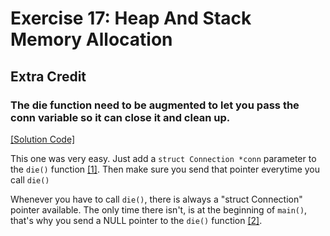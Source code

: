 # Exercise 17: Heap And Stack Memory Allocation

## Extra Credit
### The die function need to be augmented to let you pass the conn variable so it can close it and clean up.
[[Solution Code]](ex17_e1.c)

This one was very easy. Just add a `struct Connection *conn` parameter to the `die()` function [[1]](ex17_e1.c#L37). Then make sure you send that pointer everytime you call `die()`

Whenever you have to call `die()`, there is always a "struct Connection" pointer available. The only time there isn't, is at the beginning of `main()`, that's why you send a NULL pointer to the `die()` function [[2]](ex17_e1.c#L163).
